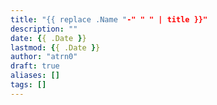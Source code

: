```yaml
---
title: "{{ replace .Name "-" " " | title }}"
description: ""
date: {{ .Date }}
lastmod: {{ .Date }}
author: "atrn0"
draft: true
aliases: []
tags: []
---
```

